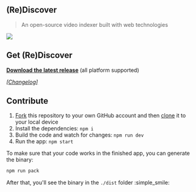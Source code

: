 ## (Re)Discover
> An open-source video indexer built with web technologies

![](https://raw.githubusercontent.com/yboyer/re-discover/master/.github/screenshot.png?raw=true)


## Get (Re)Discover

**[Download the latest release](https://github.com/yboyer/re-discover/releases/latest)** (all platform supported)

_[[Changelog]](https://github.com/yboyer/re-discover/releases/)_


## Contribute

1. [Fork](https://help.github.com/articles/fork-a-repo/) this repository to your own GitHub account and then [clone](https://help.github.com/articles/cloning-a-repository/) it to your local device
2. Install the dependencies: `npm i`
3. Build the code and watch for changes: `npm run dev`
4. Run the app: `npm start`

To make sure that your code works in the finished app, you can generate the binary:

```sh
npm run pack
```

After that, you'll see the binary in the `./dist` folder :simple_smile:
